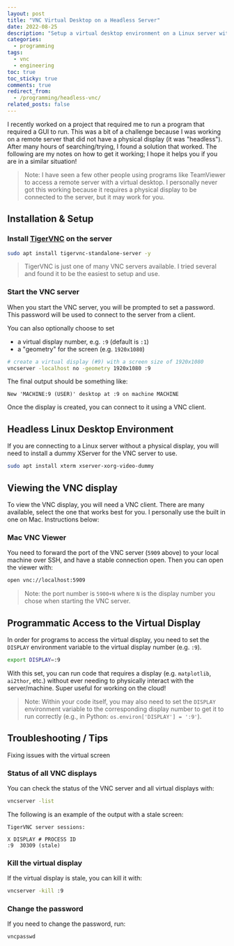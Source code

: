 ```yaml
---
layout: post
title: "VNC Virtual Desktop on a Headless Server"
date: 2022-08-25
description: "Setup a virtual desktop environment on a Linux server without a monitor."
categories:
  - programming
tags:
  - vnc
  - engineering
toc: true
toc_sticky: true
comments: true
redirect_from:
  - /programming/headless-vnc/
related_posts: false
---
```


I recently worked on a project that required me to run a program that required a GUI to run. This was a bit of a challenge because I was working on a remote server that did not have a physical display (it was "headless"). After many hours of searching/trying, I found a solution that worked. The following are my notes on how to get it working; I hope it helps you if you are in a similar situation!

> Note: I have seen a few other people using programs like TeamViewer to access a remote server with a virtual desktop. I personally never got this working because it requires a physical display to be connected to the server, but it may work for you.

## Installation & Setup

### Install [TigerVNC](https://tigervnc.org/) on the server

```bash
sudo apt install tigervnc-standalone-server -y
```

> TigerVNC is just one of many VNC servers available. I tried several and found it to be the easiest to setup and use.

### Start the VNC server

When you start the VNC server, you will be prompted to set a password. This password will be used to connect to the server from a client.

You can also optionally choose to set

- a virtual display number, e.g. `:9` (default is `:1`)
- a "geometry" for the screen (e.g. `1920x1080`)

```bash
# create a virtual display (#9) with a screen size of 1920x1080
vncserver -localhost no -geometry 1920x1080 :9
```

The final output should be something like:

```text
New 'MACHINE:9 (USER)' desktop at :9 on machine MACHINE
```

Once the display is created, you can connect to it using a VNC client.

## Headless Linux Desktop Environment

If you are connecting to a Linux server without a physical display, you will need to install a dummy XServer for the VNC server to use.

```bash
sudo apt install xterm xserver-xorg-video-dummy
```

## Viewing the VNC display

To view the VNC display, you will need a VNC client. There are many available, select the one that works best for you. I personally use the built in one on Mac. Instructions below:

### Mac VNC Viewer

You need to forward the port of the VNC server (`5909` above) to your local machine over SSH, and have a stable connection open. Then you can open the viewer with:

```bash
open vnc://localhost:5909
```

> Note: the port number is `5900+N` where `N` is the display number you chose when starting the VNC server.

## Programmatic Access to the Virtual Display

In order for programs to access the virtual display, you need to set the `DISPLAY` environment variable to the virtual display number (e.g. `:9`).

```bash
export DISPLAY=:9
```

With this set, you can run code that requires a display (e.g. `matplotlib`, `ai2thor`, etc.) without ever needing to physically interact with the server/machine. Super useful for working on the cloud!

> Note: Within your code itself, you may also need to set the `DISPLAY` environment variable to the corresponding display number to get it to run correctly (e.g., in Python: `os.environ['DISPLAY'] = ':9'`).

## Troubleshooting / Tips

Fixing issues with the virtual screen

### Status of all VNC displays

You can check the status of the VNC server and all virtual displays with:

```bash
vncserver -list
```

The following is an example of the output with a stale screen:

```text
TigerVNC server sessions:

X DISPLAY #	PROCESS ID
:9	30309 (stale)
```

### Kill the virtual display

If the virtual display is stale, you can kill it with:

```bash
vncserver -kill :9
```

### Change the password

If you need to change the password, run:

```bash
vncpasswd
```
